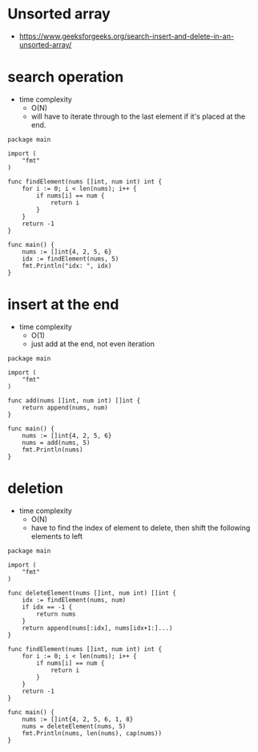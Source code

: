 <!--
{
  "type": "learn",
  "tags": ["algorithm"]
}
-->
# Unsorted array
- https://www.geeksforgeeks.org/search-insert-and-delete-in-an-unsorted-array/

# search operation
- time complexity
  - O(N)
  - will have to iterate through to the last element if it's placed at the end.

```
package main

import (
	"fmt"
)

func findElement(nums []int, num int) int {
	for i := 0; i < len(nums); i++ {
		if nums[i] == num {
			return i
		}
	}
	return -1
}

func main() {
	nums := []int{4, 2, 5, 6}
	idx := findElement(nums, 5)
	fmt.Println("idx: ", idx)
}
```

# insert at the end
- time complexity
  - O(1)
  - just add at the end, not even iteration

```
package main

import (
	"fmt"
)

func add(nums []int, num int) []int {
	return append(nums, num)
}

func main() {
	nums := []int{4, 2, 5, 6}
	nums = add(nums, 5)
	fmt.Println(nums)
}
```

# deletion
- time complexity
  - O(N)
  - have to find the index of element to delete, then shift the following elements to left

```
package main

import (
	"fmt"
)

func deleteElement(nums []int, num int) []int {
	idx := findElement(nums, num)
	if idx == -1 {
		return nums
	}
	return append(nums[:idx], nums[idx+1:]...)
}

func findElement(nums []int, num int) int {
	for i := 0; i < len(nums); i++ {
		if nums[i] == num {
			return i
		}
	}
	return -1
}

func main() {
	nums := []int{4, 2, 5, 6, 1, 8}
	nums = deleteElement(nums, 5)
	fmt.Println(nums, len(nums), cap(nums))
}
```

